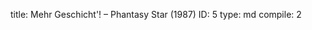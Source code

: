 title:          Mehr Geschicht'! – Phantasy Star (1987)
ID:             5
type:           md
compile:        2


